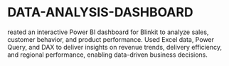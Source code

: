 # DATA-ANALYSIS-DASHBOARD
reated an interactive Power BI dashboard for Blinkit to analyze sales, customer behavior, and product performance. Used Excel data, Power Query, and DAX to deliver insights on revenue trends, delivery efficiency, and regional performance, enabling data-driven business decisions.
